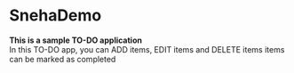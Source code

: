# SnehaDemo
<b>This is a sample TO-DO application</b>
</br>
In this TO-DO app, you can ADD items, EDIT items and DELETE items
items can be marked as completed
